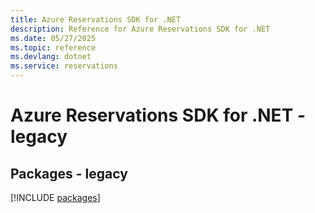 ```yaml
---
title: Azure Reservations SDK for .NET
description: Reference for Azure Reservations SDK for .NET
ms.date: 05/27/2025
ms.topic: reference
ms.devlang: dotnet
ms.service: reservations
---
```

# Azure Reservations SDK for .NET - legacy
## Packages - legacy
[!INCLUDE [packages](reservations-index.md)]